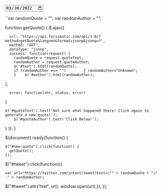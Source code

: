 

<input type="date" name="myInput" value="2022-03-30">

\`\`var randomQuote = "";
var randomAuthor = "";

function getQuote() {
  $.ajax({
```
  url: "https://api.forismatic.com/api/1.0/?method=getQuote&lang=en&format=jsonp&jsonp=?",
  method: "GET",
  dataType: "jsonp",
  success: function(request) {
    randomQuote = request.quoteText;
    randomAuthor = request.quoteAuthor;
    $('#text').html(randomQuote);
    if (randomAuthor === "")        { randomAuthor="Unknown";
    }    $('#author').html(randomAuthor);
```
 },
```
  error: function(xhr, status, error) 
```
{
```
$('#quoteText').text('Not sure what happened there! Click again to generate a new quote!');
    $('#quoteAuthor').text('Click Below!');
```
}
  });
}
  

$(document).ready(function() {
```
$("#new-quote").click(function() {
  getQuote();
});
```
   $("#tweet").click(function(){
```
var url="https://twitter.com/intent/tweet?text=\"" + randomQuote + "\" -" + randomAuthor;
```
$("#tweet").attr('href', url);
window.open(url);});
  });\`